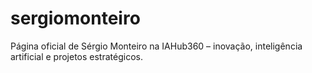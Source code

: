 # sergiomonteiro
Página oficial de Sérgio Monteiro na IAHub360 – inovação, inteligência artificial e projetos estratégicos.
